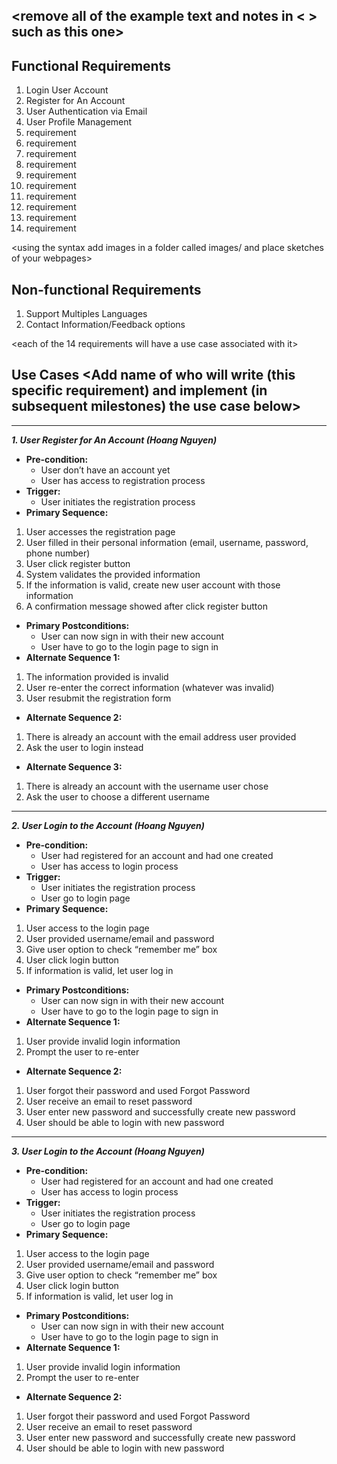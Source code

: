 ## <remove all of the example text and notes in < > such as this one>

## Functional Requirements
1. Login User Account
2. Register for An Account
3. User Authentication via Email
4. User Profile Management 
5. requirement
6. requirement
7. requirement
8. requirement
9. requirement
10. requirement
11. requirement
12. requirement
13. requirement
14. requirement

<using the syntax [](images/ui1.png) add images in a folder called images/ and place sketches of your webpages>

## Non-functional Requirements
1. Support Multiples Languages
2. Contact Information/Feedback options

<each of the 14 requirements will have a use case associated with it>
## Use Cases <Add name of who will write (this specific requirement) and implement (in subsequent milestones) the use case below>
___________________________________________________________________________________________________________________________________________
***1. User Register for An Account (Hoang Nguyen)***
- **Pre-condition:** 
  + User don’t have an account yet
  + User has access to registration process
- **Trigger:** 
  + User initiates the registration process
- **Primary Sequence:**
1. User accesses the registration page
2. User filled in their personal information (email, username, password, phone number)
3. User click register button
4. System validates the provided information
5. If the information is valid, create new user account with those information
6. A confirmation message showed after click register button 
- **Primary Postconditions:** 
  + User can now sign in with their new account
  + User have to go to the login page to sign in
- **Alternate Sequence 1:** 
1. The information provided is invalid
2. User re-enter the correct information (whatever was invalid)
3. User resubmit the registration form
- **Alternate Sequence 2:** 
1. There is already an account with the email address user provided
2. Ask the user to login instead
- **Alternate Sequence 3:**
1. There is already an account with the username user chose
2. Ask the user to choose a different username
___________________________________________________________________________________________________________________________________________
***2. User Login to the Account (Hoang Nguyen)***
- **Pre-condition:** 
  + User had registered for an account and had one created
  + User has access to login process
- **Trigger:** 
  + User initiates the registration process
  + User go to login page
- **Primary Sequence:**
1. User access to the login page
2. User provided username/email and password
3. Give user option to check “remember me” box
4. User click login button
5. If information is valid, let user log in
- **Primary Postconditions:** 
  + User can now sign in with their new account
  + User have to go to the login page to sign in
- **Alternate Sequence 1:** 
1. User provide invalid login information
2. Prompt the user to re-enter
- **Alternate Sequence 2:** 
1. User forgot their password and used Forgot Password
2. User receive an email to reset password
3. User enter new password and successfully create new password
4. User should be able to login with new password
___________________________________________________________________________________________________________________________________________
***3. User Login to the Account (Hoang Nguyen)***
- **Pre-condition:** 
  + User had registered for an account and had one created
  + User has access to login process
- **Trigger:** 
  + User initiates the registration process
  + User go to login page
- **Primary Sequence:**
1. User access to the login page
2. User provided username/email and password
3. Give user option to check “remember me” box
4. User click login button
5. If information is valid, let user log in
- **Primary Postconditions:** 
  + User can now sign in with their new account
  + User have to go to the login page to sign in
- **Alternate Sequence 1:** 
1. User provide invalid login information
2. Prompt the user to re-enter
- **Alternate Sequence 2:** 
1. User forgot their password and used Forgot Password
2. User receive an email to reset password
3. User enter new password and successfully create new password
4. User should be able to login with new password


